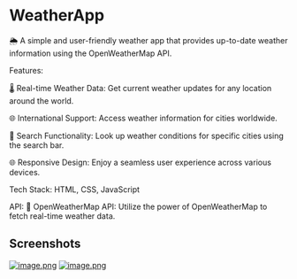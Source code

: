 # WeatherApp

🌦️ A simple and user-friendly weather app that provides up-to-date weather information using the OpenWeatherMap API.

Features:

🌡️ Real-time Weather Data: Get current weather updates for any location around the world.

🌐 International Support: Access weather information for cities worldwide.

🔎 Search Functionality: Look up weather conditions for specific cities using the search bar.

🌐 Responsive Design: Enjoy a seamless user experience across various devices.

Tech Stack: HTML, CSS, JavaScript

API:
🔑 OpenWeatherMap API: Utilize the power of OpenWeatherMap to fetch real-time weather data.

## Screenshots
[![image.png](https://i.ibb.co/qjz7nws/Nimet-n.png)](https://i.ibb.co/qjz7nws/Nimet-n.png)
[![image.png](https://i.ibb.co/WP1PShZ/image.png)](https://i.ibb.co/WP1PShZ/image.png)

